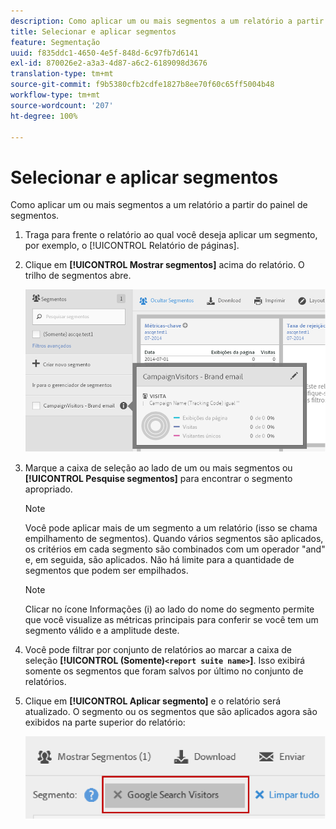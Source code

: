 ```yaml
---
description: Como aplicar um ou mais segmentos a um relatório a partir do painel de segmentos.
title: Selecionar e aplicar segmentos
feature: Segmentação
uuid: f835ddc1-4650-4e5f-848d-6c97fb7d6141
exl-id: 870026e2-a3a3-4d87-a6c2-6189098d3676
translation-type: tm+mt
source-git-commit: f9b5380cfb2cdfe1827b8ee70f60c65ff5004b48
workflow-type: tm+mt
source-wordcount: '207'
ht-degree: 100%

---
```


# Selecionar e aplicar segmentos

Como aplicar um ou mais segmentos a um relatório a partir do painel de segmentos.

1. Traga para frente o relatório ao qual você deseja aplicar um segmento, por exemplo, o [!UICONTROL Relatório de páginas].
1. Clique em **[!UICONTROL Mostrar segmentos]** acima do relatório. O trilho de segmentos abre.

   ![](assets/segment_rail.png)

1. Marque a caixa de seleção ao lado de um ou mais segmentos ou **[!UICONTROL Pesquise segmentos]** para encontrar o segmento apropriado.

   >[!NOTE]
   >
   >Você pode aplicar mais de um segmento a um relatório (isso se chama empilhamento de segmentos). Quando vários segmentos são aplicados, os critérios em cada segmento são combinados com um operador &quot;and&quot; e, em seguida, são aplicados. Não há limite para a quantidade de segmentos que podem ser empilhados.

   >[!NOTE]
   >
   >Clicar no ícone Informações (i) ao lado do nome do segmento permite que você visualize as métricas principais para conferir se você tem um segmento válido e a amplitude deste.

1. Você pode filtrar por conjunto de relatórios ao marcar a caixa de seleção **[!UICONTROL (Somente)`<report suite name>`]**. Isso exibirá somente os segmentos que foram salvos por último no conjunto de relatórios.
1. Clique em **[!UICONTROL Aplicar segmento]** e o relatório será atualizado. O segmento ou os segmentos que são aplicados agora são exibidos na parte superior do relatório:

   ![](assets/applied_segments.png)
